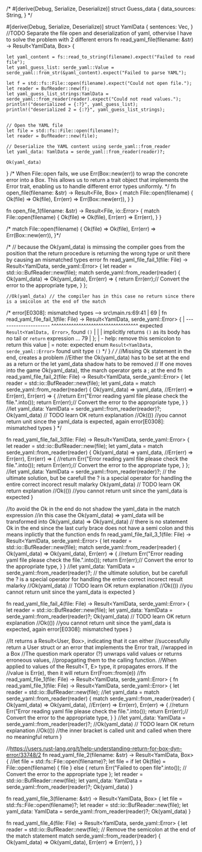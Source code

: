 

/*
#[derive(Debug, Serialize, Deserialize)]
struct Guess_data {
    data_sources: String,
}
*/

#[derive(Debug, Serialize, Deserialize)]
struct YamlData {
    sentences: Vec<String>,
}
//TODO Separate the file open and deserialization of yaml, othervise I have to solve the problem with 2 different errors
fn read_yaml_file(filename: &str) -> Result<YamlData, Box<dyn StdError>> {

    let yaml_content = fs::read_to_string(filename).expect("Failed to read file");
    let yaml_guess_list: serde_yaml::Value = serde_yaml::from_str(&yaml_content).expect("Failed to parse YAML");

    let f = std::fs::File::open(filename).expect("Could not open file.");
    let reader = BufReader::new(f);
    let yaml_guess_list_strings:YamlData = serde_yaml::from_reader(reader).expect("Could not read values.");
    println!("deserialized = {:?}", yaml_guess_list);
    println!("deserialized 2 = {:?}", yaml_guess_list_strings);


    // Open the YAML file
    let file = std::fs::File::open(filename)?;
    let reader = BufReader::new(file);

    // Deserialize the YAML content using serde_yaml::from_reader
    let yaml_data: YamlData = serde_yaml::from_reader(reader)?;

    Ok(yaml_data)
}
/*
When File::open fails, we use Err(Box::new(err)) to wrap the concrete error 
into a Box<dyn StdError>. This allows us to return a trait object that 
implements the Error trait, enabling us to handle different error types uniformly.
*/
fn open_file(filename: &str) -> Result<File, Box<dyn StdError>> {
    match File::open(filename) {
        Ok(file) => Ok(file),
        Err(err) => Err(Box::new(err)),
    }
}

fn open_file_1(filename: &str) -> Result<File, io::Error> {
    match File::open(filename) {
        Ok(file) => Ok(file),
        Err(err) => Err(err),
    }
}

/*
match File::open(filename) {
    Ok(file) => Ok(file),
    Err(err) => Err(Box::new(err)),
}*/

/*
// because the Ok(yaml_data) is mimssing the compiler goes from the position that the return procedure is returning the wrong type or unit there by causing an mismatched types error
fn read_yaml_file_fail_1(file: File) -> Result<YamlData, serde_yaml::Error> {
    let reader = std::io::BufReader::new(file);
    match serde_yaml::from_reader(reader) {
        Ok(yaml_data) => Ok(yaml_data),
        Err(err) =>
        {
            return Err(err);// Convert the error to the appropriate type, 
        }
    };

    //Ok(yaml_data) // the compiler has in this case no return since there is a smicolon at the end of the match  
/* 
        error[E0308]: mismatched types
    --> src\main.rs:69:41
    |
    69 | fn read_yaml_file_fail_1(file: File) -> Result<YamlData, serde_yaml::Error> {
    |    ---------------------                ^^^^^^^^^^^^^^^^^^^^^^^^^^^^^^^^^^^ expected `Result<YamlData, Error>`, found `()`
    |    |
    |    implicitly returns `()` as its body has no tail or `return` expression
    ...
    79 |     };
    |      - help: remove this semicolon to return this value
    |
    = note:   expected enum `Result<YamlData, serde_yaml::Error>`
            found unit type `()`
            */
}
*/
/* 
//Missing Ok statement in the end, creates a problem 
//Either the Ok(yaml_data) has to be set at the end as a return or the let yaml_data shadow hats to be removed
// If one moves into the game Ok(yaml_data), tthe march operator gets a ; at the end 
fn read_yaml_file_fail_2(file: File) -> Result<YamlData, serde_yaml::Error> {
    let reader = std::io::BufReader::new(file);
    let yaml_data = match serde_yaml::from_reader(reader) {
        Ok(yaml_data) => yaml_data,
        //Err(err) => Err(err),
        Err(err) =>
        {
            //return Err("Error reading yaml file please check the file.".into());
            return Err(err);// Convert the error to the appropriate type, 
        }
    }
    //let yaml_data: YamlData = serde_yaml::from_reader(reader)?;
    Ok(yaml_data) // TODO learn OK return explanation 
    //Ok(()) //you cannot return unit since the yaml_data is expected, again error[E0308]: mismatched types
}
*/

fn read_yaml_file_fail_3(file: File) -> Result<YamlData, serde_yaml::Error> {
    let reader = std::io::BufReader::new(file);
    let yaml_data = match serde_yaml::from_reader(reader) {
        Ok(yaml_data) => yaml_data,
        //Err(err) => Err(err),
        Err(err) =>
        {
            //return Err("Error reading yaml file please check the file.".into());
            return Err(err);// Convert the error to the appropriate type, 
        }
    };
    //let yaml_data: YamlData = serde_yaml::from_reader(reader)?; // the ultimate solution, but be carefull the ? is a special operator for handling the entire correct incorect result malarky
    Ok(yaml_data) // TODO learn OK return explanation 
    //Ok(()) //you cannot return unit since the yaml_data is expected
}


//to avoid the Ok in the end do not shadow the yaml_data in the match expression
//in this case the Ok(yaml_data) => yaml_data will be transformed into Ok(yaml_data) => Ok(yaml_data)
// there is no statement Ok in the end since the last curly brace does not have a semi colon and this means inplictly that the function ends
fn read_yaml_file_fail_3_1(file: File) -> Result<YamlData, serde_yaml::Error> {
    let reader = std::io::BufReader::new(file);
    match serde_yaml::from_reader(reader) {
        Ok(yaml_data) => Ok(yaml_data),
        Err(err) =>
        {
            //return Err("Error reading yaml file please check the file.".into());
            return Err(err);// Convert the error to the appropriate type, 
        }
    }
    //let yaml_data: YamlData = serde_yaml::from_reader(reader)?; // the ultimate solution, but be carefull the ? is a special operator for handling the entire correct incorect result malarky
    //Ok(yaml_data) // TODO learn OK return explanation 
    //Ok(()) //you cannot return unit since the yaml_data is expected
}

fn read_yaml_file_fail_4(file: File) -> Result<YamlData, serde_yaml::Error> {
    let reader = std::io::BufReader::new(file);
    let yaml_data: YamlData = serde_yaml::from_reader(reader)?;
    Ok(yaml_data) // TODO learn OK return explanation 
    //Ok(()) //you cannot return unit since the yaml_data is expected, again error[E0308]: mismatched types
}



//It returns a Result<User, Box<dyn Error>>, indicating that it can either 
//successfully return a User struct or an error that implements the Error trait, 
//wrapped in a Box
//The question mark operator (?) unwraps valid values or returns erroneous values, 
//propagating them to the calling function.
//When applied to values of the Result<T, E> type, it propagates errors. If the 
//value is Err(e), then it will return Err(From::from(e))
//fn read_yaml_file_1(file: File) -> Result<YamlData, serde_yaml::Error> {
fn read_yaml_file_1(file: File) -> Result<YamlData, serde_yaml::Error> {
    let reader = std::io::BufReader::new(file);
    //let yaml_data = match serde_yaml::from_reader(reader) {
    match serde_yaml::from_reader(reader) {
        Ok(yaml_data) => Ok(yaml_data),
        //Err(err) => Err(err),
        Err(err) =>
        {
            //return Err("Error reading yaml file please check the file.".into());
            return Err(err);// Convert the error to the appropriate type, 
        }
    }
    //let yaml_data: YamlData = serde_yaml::from_reader(reader)?;
    //Ok(yaml_data) // TODO learn OK return explanation 
    //Ok(()) //the inner bracket is called unit and called when there no meaningful return 
}



//https://users.rust-lang.org/t/help-understanding-return-for-box-dyn-error/33748/2
fn read_yaml_file_2(filename: &str) -> Result<YamlData, Box<dyn StdError>> {
    //let file = std::fs::File::open(filename)?;
    let file = if let Ok(file) = File::open(filename) {
        file
    } else {
        return Err("Failed to open file".into()); // Convert the error to the appropriate type
    };
    let reader = std::io::BufReader::new(file);
    let yaml_data: YamlData = serde_yaml::from_reader(reader)?;
    Ok(yaml_data)
}

fn read_yaml_file_3(filename: &str) -> Result<YamlData, Box<dyn StdError>> {
    let file = std::fs::File::open(filename)?;
    let reader = std::io::BufReader::new(file);
    let yaml_data: YamlData = serde_yaml::from_reader(reader)?;
    Ok(yaml_data)
}

fn read_yaml_file_4(file: File) -> Result<YamlData, serde_yaml::Error> {
    let reader = std::io::BufReader::new(file);
    // Remove the semicolon at the end of the match statement
    match serde_yaml::from_reader(reader) {
        Ok(yaml_data) => Ok(yaml_data),
        Err(err) => Err(err),
    }
}

